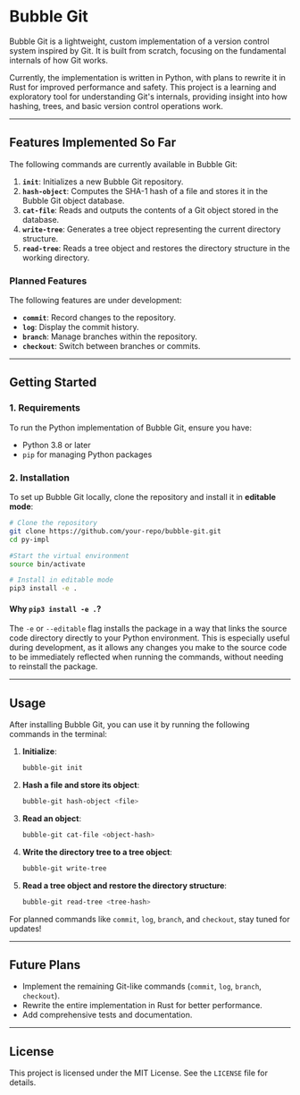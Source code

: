 # Bubble Git

Bubble Git is a lightweight, custom implementation of a version control system inspired by Git. It is built from scratch, focusing on the fundamental internals of how Git works. 

Currently, the implementation is written in Python, with plans to rewrite it in Rust for improved performance and safety. This project is a learning and exploratory tool for understanding Git's internals, providing insight into how hashing, trees, and basic version control operations work.

---

## **Features Implemented So Far**

The following commands are currently available in Bubble Git:

1. **`init`**: Initializes a new Bubble Git repository.
2. **`hash-object`**: Computes the SHA-1 hash of a file and stores it in the Bubble Git object database.
3. **`cat-file`**: Reads and outputs the contents of a Git object stored in the database.
4. **`write-tree`**: Generates a tree object representing the current directory structure.
5. **`read-tree`**: Reads a tree object and restores the directory structure in the working directory.

### **Planned Features**
The following features are under development:

- **`commit`**: Record changes to the repository.
- **`log`**: Display the commit history.
- **`branch`**: Manage branches within the repository.
- **`checkout`**: Switch between branches or commits.

---

## **Getting Started**

### **1. Requirements**
To run the Python implementation of Bubble Git, ensure you have:
- Python 3.8 or later
- `pip` for managing Python packages

### **2. Installation**
To set up Bubble Git locally, clone the repository and install it in **editable mode**:

```bash
# Clone the repository
git clone https://github.com/your-repo/bubble-git.git
cd py-impl

#Start the virtual environment
source bin/activate

# Install in editable mode
pip3 install -e .
```

#### **Why `pip3 install -e .`?**
The `-e` or `--editable` flag installs the package in a way that links the source code directory directly to your Python environment. This is especially useful during development, as it allows any changes you make to the source code to be immediately reflected when running the commands, without needing to reinstall the package.

---

## **Usage**

After installing Bubble Git, you can use it by running the following commands in the terminal:

1. **Initialize**:
   ```bash
   bubble-git init
   ```

2. **Hash a file and store its object**:
   ```bash
   bubble-git hash-object <file>
   ```

3. **Read an object**:
   ```bash
   bubble-git cat-file <object-hash>
   ```

4. **Write the directory tree to a tree object**:
   ```bash
   bubble-git write-tree
   ```

5. **Read a tree object and restore the directory structure**:
   ```bash
   bubble-git read-tree <tree-hash>
   ```

For planned commands like `commit`, `log`, `branch`, and `checkout`, stay tuned for updates!

---

## **Future Plans**
- Implement the remaining Git-like commands (`commit`, `log`, `branch`, `checkout`).
- Rewrite the entire implementation in Rust for better performance.
- Add comprehensive tests and documentation.

---

## **License**
This project is licensed under the MIT License. See the `LICENSE` file for details.

